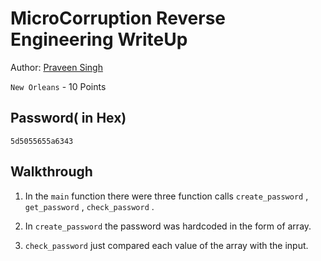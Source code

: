 # MicroCorruption Reverse Engineering WriteUp

Author: [Praveen Singh](https://github.com/GTA-VeteraN)

`New Orleans` - 10 Points

## Password( in Hex)

`5d5055655a6343`

## Walkthrough

1. In the `main` function there were three function calls `create_password` , `get_password` , `check_password` .

2. In `create_password` the password was hardcoded in the form of array.

3. `check_password` just compared each value of the array with the input.